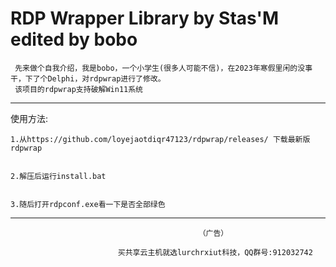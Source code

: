 # RDP Wrapper Library by Stas'M edited by bobo
     先来做个自我介绍，我是bobo，一个小学生(很多人可能不信)，在2023年寒假里闲的没事干，下了个Delphi，对rdpwrap进行了修改。
     该项目的rdpwrap支持破解Win11系统
-------------------------------------------------------------------------------------------------------------
使用方法:

    1.从https://github.com/loyejaotdiqr47123/rdpwrap/releases/ 下载最新版rdpwrap


    2.解压后运行install.bat


    3.随后打开rdpconf.exe看一下是否全部绿色
 -------------------------------------------------------------------------------------------------------------
                                              （广告）
                                              
                            买共享云主机就选lurchrxiut科技，QQ群号:912032742
